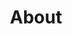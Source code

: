 ---
type: PageLayout
title: About
colors: colors-a
backgroundImage:
  type: BackgroundImage
  url: /images/green.webp
  backgroundSize: cover
  backgroundPosition: center
  backgroundRepeat: no-repeat
  opacity: 75
sections:
  - type: HeroSection
    colors: colors-f
    title: About Manyue Javvadi
    subtitle: AI Innovator & Business Strategist
    text: |
      **From Commerce to Code: An Unexpected Journey** 🚀💼➡️💻

      While my journey began with a focus on commerce and business 📈, a fortunate introduction to technology shifted my path in an unexpected yet thrilling direction 💡.

      Initially, I wasn't particularly drawn to software development, but as I immersed myself in the world of technology, I uncovered a deep-seated passion for Machine Learning 🤖.

      Transitioning from my role as a Junior Software Engineer at Cognizant Technology Solutions to my current focus on AI/ML, I now bring a distinctive blend of technical expertise and business acumen.

      My projects are not just about pushing the boundaries of what's possible—they're about creating tangible value that can make a difference in people's lives. 🌟

      **Key Points:**

      - Business background ➡️ Tech passion
      - Discovered love for Machine Learning
      - Unique blend: Tech skills + Business knowledge
      - Goal: Create impactful, value-driven projects
    styles:
      self:
        height: auto
        width: wide
        margin: ["mt-0", "mb-0", "ml-0", "mr-0"]
        padding: ["pt-16", "pb-12", "pl-4", "pr-4"]
        justifyContent: center
      title:
        textAlign: left
      subtitle:
        textAlign: left
      text:
        textAlign: left

  - type: DividerSection
    styles:
      self:
        width: wide
        padding: ["pt-12", "pb-12", "pl-4", "pr-4"]
        justifyContent: center
        borderWidth: 1
        borderStyle: solid

  - type: FeaturedItemsSection
    colors: colors-f
    title: 'Experience & Education'
    subtitle: 'My professional journey and academic background'
    items:
      - type: FeaturedItem
        title: 'Professional Experience'
        subtitle: 'Career Path'
        text: |-
          **Previous Experience**

          💻 **Junior Software Engineer** | [Cognizant Technology Solutions](https://www.cognizant.com/in/en) (2021-2023)  
          - Contributed to enterprise-level software development projects.  
          - Gained hands-on experience with agile methodologies.  
          - Collaborated with cross-functional teams to deliver innovative solutions.

          &nbsp;

          **Key Achievements**  
          - Successfully improved and implemented new documentation view for the project.  
          - Promoted from Trainee to Junior Software Engineer.  
          - Received a yearly performance rating of 4.5/5.
          
          &nbsp;
        
          **Current Roles**

          🎓 **Independent Project** | ML Engineer  
          - Leading the development of an innovative NLP project designed to make a strong impact in the market.  
          - Focused on creating a product that delivers real business value using advanced AI/ML technologies.

          &nbsp;

          ☕ **Baker** | [Tim Hortons](https://www.timhortons.com/ca/en/home.html)  
          - Crafting delicious baked goods.  
          - Developing customer service and teamwork skills.
        styles:
          self:
            padding: ["pt-0", "pb-0", "pl-4", "pr-8"]
            borderWidth: [0, 2, 0, 0]
            borderStyle: solid
            borderColor: border-primary
      - type: FeaturedItem
        title: 'Education'
        subtitle: 'Academic Background'
        text: |-
          **2024-2025**

          🎓 **Post Graduate Certificate in [Applied A.I. Solutions Development](https://www.georgebrown.ca/programs/applied-ai-solutions-development-program-postgraduate-t431)**  
          - George Brown College, Toronto, ON  
          - Expected completion: September 2025  
          - Current Grade: -/10

          &nbsp;

          **2024-2024**

          🎓 **Post Graduate Certificate in [Big Data Analytics](https://www.georgiancollege.ca/academics/programs/big-data-analytics/)**  
          - Georgian College, Barrie, ON  
          - Completed: September 2024  
          - Final Grade: 8.38/10

          &nbsp;

          **2018-2021**

          🎓 **Bachelor of Commerce**  
          - [SRM Institute of Science and Technology](https://www.srmist.edu.in/program/b-com-commerce/), Chennai, India  
          - Final Grade: 8.91/10
        styles:
          self:
            padding: ["pt-0", "pb-0", "pl-8", "pr-4"]
    columns: 2
    styles:
      self:
        height: auto
        width: wide
        margin: ["mt-0", "mb-0", "ml-0", "mr-0"]
        padding: ["pt-24", "pb-24", "pl-4", "pr-4"]
        justifyContent: center
      title:
        textAlign: center
      subtitle:
        textAlign: center
      actions:
        justifyContent: center

  - type: DividerSection
    styles:
      self:
        width: wide
        padding: ["pt-12", "pb-12", "pl-4", "pr-4"]
        justifyContent: center
        borderWidth: 1
        borderStyle: solid

  - type: LabelsSection
    colors: colors-f
    title: 'My Expertise'
    columns: 3
    items:
      - type: Label
        label: Statistics and Math for Machine Learning
      - type: Label
        label: SQL
      - type: Label
        label: Python
      - type: Label
        label: "Tableau, Power BI"
      - type: Label
        label: "Python Libraries"
      - type: Label
        label: "Machine Learning"
      - type: Label
        label: "Deep Learning"
      - type: Label
        label: "Natural Language Processing"
      - type: Label
        label: "Computer Vision"
      - type: Label
        label: "Product Analytics"
    styles:
      self:
        padding: ["pt-12", "pb-12", "pl-4", "pr-4"]
      title:
        textAlign: center
        fontWeight: bold

  - type: DividerSection
    styles:
      self:
        width: wide
        padding: ["pt-12", "pb-12", "pl-4", "pr-4"]
        justifyContent: center
        borderWidth: 1
        borderStyle: solid

  - type: TextSection
    variant: variant-a
    colors: colors-f
    text: |
      ## Let's Connect!

      &nbsp;

      I'm currently in the early stages of building a startup that focuses on leveraging NLP to innovate within the retail and hospitality sectors. Although the journey is just beginning and the path ahead is filled with uncertainty, it's this very uncertainty that fuels my curiosity and drive to learn. If you're passionate about startups and NLP, I'd love to connect and explore potential collaborations!

      &nbsp;
      
      **Email:** [manyueinfo@gmail.com](mailto:manyueinfo@gmail.com)

      **GitHub:** [Manyue-datascientist](https://github.com/Manyue-datascientist)

      **LinkedIn:** [Manyue Javvadi](https://www.linkedin.com/in/manyue-javvadi-datascientist/)
    styles:
      self:
        height: auto
        width: narrow
        margin: ["mt-0", "mb-0", "ml-auto", "mr-auto"]
        padding: ["pt-12", "pb-12", "pl-4", "pr-4"]
        justifyContent: center
      text:
        textAlign: center

---